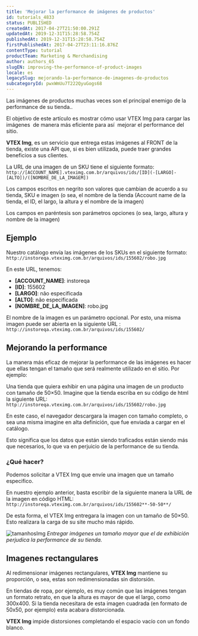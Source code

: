 ```yaml
---
title: 'Mejorar la performance de imágenes de productos'
id: tutorials_4833
status: PUBLISHED
createdAt: 2017-04-27T21:50:00.291Z
updatedAt: 2019-12-31T15:28:58.754Z
publishedAt: 2019-12-31T15:28:58.754Z
firstPublishedAt: 2017-04-27T23:11:16.876Z
contentType: tutorial
productTeam: Marketing & Merchandising
author: authors_65
slugEN: improving-the-performance-of-product-images
locale: es
legacySlug: mejorando-la-performance-de-imagenes-de-productos
subcategoryId: pwxWmUu7T222QyuGogs68
---
```


Las imágenes de productos muchas veces son el principal enemigo de la performance de su tienda..

El objetivo de este artículo es mostrar cómo usar VTEX Img para cargar las imágenes  de manera más eficiente para así  mejorar el performance del sitio.

**VTEX Img**, es un servicio que entrega estas imágenes al FRONT de la tienda, existe una API que, si es bien utilizada, puede traer grandes beneficios a sus clientes.

La URL de una imagen de un SKU tiene el siguiente formato:
`http://[ACCOUNT_NAME].vteximg.com.br/arquivos/ids/[ID](-[LARGO]-[ALTO])/([NOMBRE_DE_LA_IMAGEM])`

Los campos escritos en negrito son valores que cambian de acuerdo a su tienda, SKU e imagen (o sea, el nombre de la tienda (Account name de la tienda, el ID, el largo, la altura y el nombre de la imagen)

Los campos en paréntesis son parámetros opciones (o sea, largo, altura y nombre de la imagen)

## Ejemplo

Nuestro catálogo envía las imágenes de los SKUs en el siguiente formato:
`http://instoreqa.vteximg.com.br/arquivos/ids/155602/robo.jpg`

En este URL, tenemos:

- **[ACCOUNT\_NAME]**: instoreqa
- **[ID]**: 155602
- **[LARGO]**: não especificada
- **[ALTO]**: não especificada
- **[NOMBRE\_DE\_LA\_IMAGEN]**: robo.jpg

El nombre de la imagen es un parámetro opcional. Por esto, una misma imagen puede ser abierta en la siguiente URL :
`http://instoreqa.vteximg.com.br/arquivos/ids/155602/`

## Mejorando la performance

La manera más eficaz de mejorar la performance de las imágenes es hacer que ellas tengan el tamaño que será realmente utilizado en el sitio. Por ejemplo:

Una tienda que quiera exhibir en una página una imagen de un producto con tamaño de 50&#215;50. Imagine que la tienda escriba en su código de html la siguiente URL:
`http://instoreqa.vteximg.com.br/arquivos/ids/155602/robo.jpg`

En este caso, el navegador descargara la imagen con tamaño completo, o sea una misma imagine en alta definición, que fue enviada a cargar en el catálogo.

Esto significa que los datos que están siendo traficados están siendo más que necesarios, lo que va en perjuicio de la performance de su tienda.

### ¿Qué hacer?

Podemos solicitar a VTEX Img que envíe una imagen que un tamaño especifico.

En nuestro ejemplo anterior, basta escribir de la siguiente manera la URL de la imagen en código HTML:
`http://instoreqa.vteximg.com.br/arquivos/ids/155602**-50-50**/`

De esta forma, el VTEX Img entregara la imagen con un tamaño de 50&#215;50. Esto realizara la carga de su site mucho más rápido.

![tamanhosImg](//images.contentful.com/alneenqid6w5/p4aDcgaE4SmyYkCwaW0CI/189307d29c86dae17beabde67780d907/tamanhosImg.png)
_Entregar imágenes un tamaño mayor que el de exhibición perjudica la performance de su tienda._

## Imagenes rectangulares

Al redimensionar imágenes rectangulares, **VTEX Img** mantiene su proporción, o sea, estas son redimensionadas sin distorsión.

En tiendas de ropa, por ejemplo, es muy común que las imágenes tengan un formato retrato, en que la altura es mayor de que el largo, como 300x400. Si la tienda necesitara de esta imagen cuadrada (en formato de 50x50, por ejemplo) esta acabara distorcionada.

**VTEX Img** impide distorsiones completando el espacio vacío con un fondo blanco.
